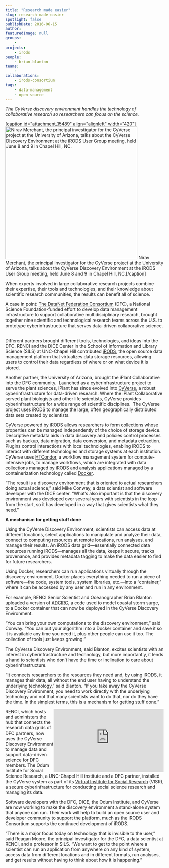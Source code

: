 ```yaml
---
title: "Research made easier"
slug: research-made-easier
spotlight: false
publishDate: 2016-06-15
author: 
featuredImage: null
groups:
    - 
projects:
    - irods
people:
    - brian-blanton
teams: 
    - 
collaborations:
    - irods-consortium
tags:
    - data-management
    - open source
---
```

<em>The CyVerse discovery environment handles the technology of collaborative research so researchers can focus on the science. </em>

[caption id="attachment_15489" align="alignleft" width="420"]<img class="size-full wp-image-15489" src="http://renci.org/wp-content/uploads/2016/06/Nirav1.jpeg" alt="Nirav Merchant, the principal investigator for the CyVerse project at the University of Arizona, talks about the CyVerse Discovery Environment at the iRODS User Group meeting, held June 8 and 9 in Chapel Hill, NC." width="420" /> Nirav Merchant, the principal investigator for the CyVerse project at the University of Arizona, talks about the CyVerse Discovery Environment at the iRODS User Group meeting, held June 8 and 9 in Chapel Hill, NC.[/caption]

When experts involved in large collaborative research projects combine their expertise, their tools and technologies, and their knowledge about scientific research communities, the results can benefit all of science.

A case in point: <a href="http://datafed.org/">The DataNet Federation Consortium</a> (DFC), a National Science Foundation-funded effort to develop data management infrastructure to support collaborative multidisciplinary research, brought together nine scientific and technological research teams across the U.S. to prototype cyberinfrastructure that serves data-driven collaborative science.  <!--more-->

Different partners brought different tools, technologies, and ideas into the DFC. RENCI and the DICE Center in the School of Information and Library Science (SILS) at UNC-Chapel Hill contributed <a href="http://www.irods.org">iRODS</a>, the open source data management platform that virtualizes data storage resources, allowing users to control their data regardless of where or on what device it is stored.

Another partner, the University of Arizona, brought the iPlant Collaborative into the DFC community.  Launched as a cyberinfrastructure project to serve the plant sciences, iPlant has since evolved into <a href="http://www.cyverse.org/">CyVerse</a>, a robust cyberinfrastructure for data-driven research. Where the iPlant Collaborative served plant biologists and other life scientists, CyVerse provides cyberinfrastructure for a wide range of scientific disciplines.  The CyVerse project uses iRODS to manage the large, often geographically distributed data sets created by scientists.

CyVerse powered by iRODS allows researchers to form collections whose properties can be managed independently of the choice of storage device. Descriptive metadata aids in data discovery and policies control processes such as backup, data migration, data conversion, and metadata extraction.  Plugins control interactions with local technologies, enabling iRODS to interact with different technologies and storage systems at each institution.  CyVerse uses <a href="https://research.cs.wisc.edu/htcondor/index.html">HTCondor</a>, a workflow management system for compute-intensive jobs, to manage workflows, which are integrated with data collections managed by iRODS and analysis applications managed by a containerization technology called <a href="https://www.docker.com/">Docker</a>.

“The result is a discovery environment that is oriented to actual researchers doing actual science,” said Mike Conway, a data scientist and software developer with the DICE center. “What’s also important is that the discovery environment was developed over several years with scientists in the loop from the start, so it has developed in a way that gives scientists what they need.”

<strong>A mechanism for getting stuff done</strong>

Using the CyVerse Discovery Environment, scientists can access data at different locations, select applications to manipulate and analyze their data, connect to computing resources at remote locations, run analyses, and manage their results. An iRODS data grid—essentially connected data resources running iRODS—manages all the data, keeps it secure, tracks provenance, and provides metadata tagging to make the data easier to find for future researchers.

Using Docker, researchers can run applications virtually through the discovery environment. Docker places everything needed to run a piece of software—the code, system tools, system libraries, etc.—into a “container,” where it can be accessed by any user and run in any environment.

For example, RENCI Senior Scientist and Oceanographer Brian Blanton uploaded a version of <a href="http://adcirc.org/">ADCIRC</a>, a code used to model coastal storm surge, to a Docker container that can now be deployed in the CyVerse Discovery Environment.

“You can bring your own computations to the discovery environment,” said Conway. “You can put your algorithm into a Docker container and save it so it is available any time you need it, plus other people can use it too. The collection of tools just keeps growing.”

The CyVerse Discovery Environment, said Blanton, excites scientists with an interest in cyberinfrastructure and technology, but more importantly, it lends a hand to scientists who don’t have the time or inclination to care about cyberinfrastructure.

“It connects researchers to the resources they need and, by using iRODS, it manages their data, all without the end user having to understand the underlying technology,” said Blanton. “If you take away the CyVerse Discovery Environment, you need to work directly with the underlying technology and not that many scientists want to do that, nor do they have the time. In the simplest terms, this is a mechanism for getting stuff done.”

<iframe style="float: right; display: inline; width: 350px; height: 200px;" src="https://www.youtube.com/embed/r7m9nDAcYu0" width="300" height="150" frameborder="0" allowfullscreen="allowfullscreen"></iframe> RENCI, which hosts and administers the hub that connects the research data grids of DFC partners, now uses the CyVerse Discovery Environment to manage data and support data-driven science for DFC members. The Odum Institute for Social Science Research, a UNC-Chapel Hill institute and a DFC partner, installed the CyVerse system as part of its <a href="http://renci.org/wp-content/uploads/2015/05/VISRWhite-Paper-No3_2015_highres.pdf">Virtual Institute for Social Research</a> (VISR), a secure cyberinfrastructure for conducting social science research and managing its data.

Software developers with the DFC, DICE, the Odum Institute, and CyVerse are now working to make the discovery environment a stand-alone system that anyone can run. Their work will help to build an open source user and developer community to support the platform, much as the iRODS Consortium supports the continued development of iRODS.

“There is a major focus today on technology that is invisible to the user,” said Reagan Moore, the principal investigator for the DFC, a data scientist at RENCI, and a professor in SILS. “We want to get to the point where a scientist can run an application from anywhere on any kind of system, access data from different locations and in different formats, run analyses, and get results without having to think about how it is happening.”
